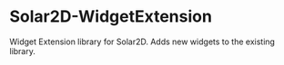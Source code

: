 # Solar2D-WidgetExtension
Widget Extension library for Solar2D. Adds new widgets to the existing library.
